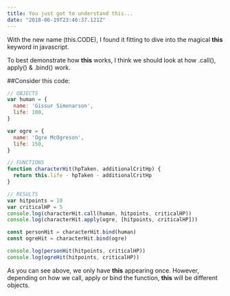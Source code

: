 ```yaml
---
title: You just got to understand this...
date: "2018-06-19T23:46:37.121Z"
---
```


With the new name (this.CODE), I found it fitting to dive into the magical **this** keyword in javascript.

To best demonstrate how **this** works, I think we should look at how .call(), apply() & .bind() work.

##Consider this code:

```javascript
// OBJECTS
var human = {
  name: 'Gissur Simonarson',
  life: 100,
}

var ogre = {
  name: 'Ogre McOgreson',
  life: 150,
}

// FUNCTIONS
function characterHit(hpTaken, additionalCritHp) {
  return this.life - hpTaken - additionalCritHp
}

// RESULTS
var hitpoints = 10
var criticalHP = 5
console.log(characterHit.call(human, hitpoints, criticalHP))
console.log(characterHit.apply(ogre, [hitpoints, criticalHP]))

const personHit = characterHit.bind(human)
const ogreHit = characterHit.bind(ogre)

console.log(personHit(hitpoints, criticalHP))
console.log(ogreHit(hitpoints, criticalHP))
```

As you can see above, we only have **this** appearing once. However, depending on how we call, apply or bind the function, **this** will be different objects.

